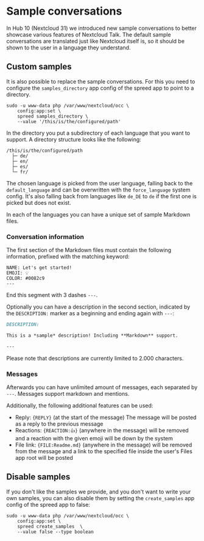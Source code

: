 # Sample conversations

In Hub 10 (Nextcloud 31) we introduced new sample conversations to better showcase various features of Nextcloud Talk. The default sample conversations are translated just like Nextcloud itself is, so it should be shown to the user in a language they understand.

## Custom samples

It is also possible to replace the sample conversations. For this you need to configure the `samples_directory` app config of the spreed app to point to a directory.
```shell
sudo -u www-data php /var/www/nextcloud/occ \
    config:app:set \
    spreed samples_directory \
    --value '/this/is/the/configured/path'
```

In the directory you put a subdirectory of each language that you want to support. A directory structure looks like the following:

```
/this/is/the/configured/path
  ├─ de/
  ├─ en/
  ├─ es/
  └─ fr/
```
The chosen language is picked from the user language, falling back to the `default_language` and can be overwritten with the `force_language` system config. It's also falling back from languages like `de_DE` to `de` if the first one is picked but does not exist.

In each of the languages you can have a unique set of sample Markdown files.

### Conversation information

The first section of the Markdown files must contain the following information, prefixed with the matching keyword:

```
NAME: Let's get started!
EMOJI: 💡
COLOR: #0082c9
---
```

End this segment with 3 dashes `---`.

Optionally you can have a description in the second section, indicated by the `DESCRIPTION:` marker as a beginning and ending again with `---`:

```markdown
DESCRIPTION:

This is a *sample* description! Including **Markdown** support.

---
```

Please note that descriptions are currently limited to 2.000 characters.

### Messages

Afterwards you can have unlimited amount of messages, each separated by `---`. Messages support markdown and mentions.

Additionally, the following additional features can be used:

- Reply: `{REPLY}` (at the start of the message) The message will be posted as a reply to the previous message
- Reactions: `{REACTION:👍}` (anywhere in the message) will be removed and a reaction with the given emoji will be down by the system
- File link: `{FILE:Readme.md}` (anywhere in the message) will be removed from the message and a link to the specified file inside the user's Files app root will be posted

## Disable samples

If you don't like the samples we provide, and you don't want to write your own samples, you can also disable them by setting the `create_samples` app config of the spreed app to false:
```shell
sudo -u www-data php /var/www/nextcloud/occ \
    config:app:set \
    spreed create_samples  \
    --value false --type boolean
```
